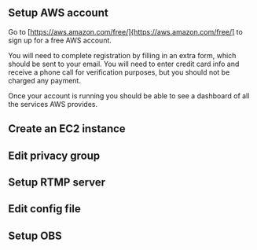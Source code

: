 ## Setup AWS account
Go to [https://aws.amazon.com/free/]{https://aws.amazon.com/free/] to sign up for a free AWS account.

You will need to complete registration by filling in an extra form, which should be sent to your email. You will need to enter credit card info and receive a phone call for verification purposes, but you should not be charged any payment.

Once your account is running you should be able to see a dashboard of all the services AWS provides.

## Create an EC2 instance

## Edit privacy group

## Setup RTMP server

## Edit config file

## Setup OBS
